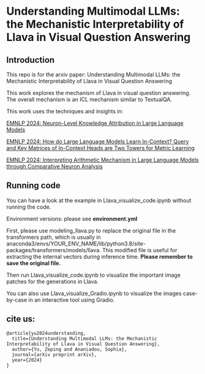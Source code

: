 # Understanding Multimodal LLMs: the Mechanistic Interpretability of Llava in Visual Question Answering 

## Introduction

This repo is for the arxiv paper: Understanding Multimodal LLMs: the Mechanistic Interpretability of Llava in Visual Question Answering 

This work explores the mechanism of Llava in visual question answering. The overall mechanism is an ICL mechanism similar to TextualQA. 

This work uses the techniques and insights in:

[EMNLP 2024: Neuron-Level Knowledge Attribution in Large Language Models](https://zepingyu0512.github.io/neuron-attribution.github.io/)

[EMNLP 2024: How do Large Language Models Learn In-Context? Query and Key Matrices of In-Context Heads are Two Towers for Metric Learning](https://zepingyu0512.github.io/in-context-mechanism.github.io/)

[EMNLP 2024: Interpreting Arithmetic Mechanism in Large Language Models through Comparative Neuron Analysis](https://zepingyu0512.github.io/arithmetic-mechanism.github.io/)

## Running code

You can have a look at the example in Llava_visualize_code.ipynb without running the code.

Environment versions: please see **environment.yml**

First, please use modeling_llava.py to replace the original file in the transformers path, which is usually in anaconda3/envs/YOUR_ENV_NAME/lib/python3.8/site-packages/transformers/models/llava. This modified file is useful for extracting the internal vectors during inference time. **Please remember to save the original file.** 

Then run Llava_visualize_code.ipynb to visualize the important image patches for the generations in Llava.

You can also use Llava_visualize_Gradio.ipynb to visualize the images case-by-case in an interactive tool using Gradio.

## cite us: 

```
@article{yu2024understanding,
  title={Understanding Multimodal LLMs: the Mechanistic Interpretability of Llava in Visual Question Answering},
  author={Yu, Zeping and Ananiadou, Sophia},
  journal={arXiv preprint arXiv},
  year={2024}
}
```


